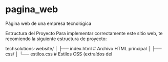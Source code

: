 # pagina_web
Página web de una empresa tecnológica

Estructura del Proyecto
Para implementar correctamente este sitio web, te recomiendo la siguiente estructura de proyecto:

techsolutions-website/
│
├── index.html            # Archivo HTML principal
│
├── css/
│   └── estilos.css       # Estilos CSS (extraídos del <style> en el HTML)
│
├── js/
│   └── main.js           # JavaScript (extraído del <script> en el HTML)
│
├── img/
│   ├── logo.png          # Logo de la empresa
│   ├── hero-image.png    # Imagen principal del héroe
│   ├── about-image.jpg   # Imagen de la sección "Sobre Nosotros"
│   └── productos/        # Imágenes de productos
│       ├── laptop.jpg
│       ├── escritorio.jpg
│       ├── monitor.jpg
│       ├── servidor.jpg
│       └── impresora.jpg
│
│   ├── testimonials/     # Imágenes de los clientes que dan testimonios
│   ├── client1.jpg
│   ├── client2.jpg
│   └── client3.jpg
│
│   ├── iconos/           # Iconos para servicios y contacto
│   ├── computadora.svg
│   ├── mantenimiento.svg
│   ├── red.svg
│   ├── seguridad.svg
│   ├── nube.svg
│   ├── móvil.svg
│   ├── ubicación.svg
│   ├── teléfono.svg
│   ├── correo electrónico.svg
│   └── reloj.svg
│
│   └── equipo/           # Fotos del equipo o empleados (opcional)
│
└── favicon.ico           # Favicon del sitio




# Explicación detallada del resultado

1. Diseño y Paleta de Colores
El sitio utiliza la paleta solicitada de manera efectiva:

#0274be (Azul) : Color principal utilizado en botones, encabezados, íconos y elementos destacados. Este color transmite profesionalismo, confianza y tecnología.
#ffffff (Blanco) : Color secundario que proporciona contraste, legibilidad y sensación de limpieza.
Colores complementarios : Se han añadido variaciones del azul principal (más claro #3a99e0y más oscuro #015fa0) y grises para equilibrar la paleta.

2. Estructura de la página
El sitio web incluye las siguientes secciones principales:
Encabezado y Navegación

Logo corporativo con efecto de color diferenciado
Menú de navegación responsivo que se convierte en menú hamburguesa en dispositivos móviles
Navegación fija (sticky) para acceso rápido a cualquier sección

Sección de héroes

Mensaje principal con título impactante y descripción clara del negocio.
Llamadas a la acción (CTA) con botones destacados
Imagen ilustrativa del sector tecnológico.

Servicios

Diseño de tarjetas con iconos representativos.
Efecto hover con elevación suave (sombra y desplazamiento)
Organización en grid adaptable a diferentes dispositivos

Productos destacados

Control deslizante horizontal con desplazamiento suave
Tarjetas de producto con imagen, descripción y precio.
Botón CTA para ver detalles de cada producto

Sobre nosotros

Combinación de texto informativo y estadísticas destacadas.
Imagen corporativa que transmite profesionalismo.
Diseño en grid que se adapta a pantallas pequeñas

Testimonios

Fondo con el color principal de la marca ( #0274be)
Tarjetas semitransparentes con efecto de cristal (fondo-filtro)
Estructura que resalta el contenido del testimonio y el autor

Contacto

Combinación de información de contacto con iconos
Formulario de contacto con campos validados
Diseño visual limpio con fondos contrastantes.

Pie de página

Organización en columnas con enlaces rápidos, servicios y formulario de suscripción
Iconos de redes sociales
Copyright y derechos reservados

3. Características técnicas
Diseño responsivo

Diseño completamente adaptable a dispositivos móviles, tablets y escritorio.
Consultas de medios que reorganizan elementos según el tamaño de pantalla.
Menú hamburguesa para navegación en dispositivos pequeños

Efectos visuales y UX

Transiciones suaves en botones, tarjetas y elementos interactivos
Sombras sutiles para crear sensación de profundidad.
Efectos de desplazamiento que mejoran la experiencia del usuario

JavaScript funcional

Navegación suave scroll para enlaces internos
Alternar el menú móvil
Detección de sección activa durante el desplazamiento

Optimización SEO

Estructura semántica de HTML5 (secciones, navegación, encabezado, pie de página)
Contenido organizado con h1, h2, h3 en orden correcto
Imágenes con atributos alt para accesibilidad

4. Recomendaciones para Implementación

Imágenes Reales : Reemplazar los placeholders con imágenes reales de la empresa, productos y equipo.
Contenido Personalizado : Adaptar textos y descripciones según los servicios específicos de la empresa.
Formulario Funcional : Implementar backend para procesar formularios de contacto y suscripción.
Analytics : Agregar etiquetas de Google Analytics u otra herramienta de análisis.
Optimización de rendimiento : Minificar CSS y JavaScript para producción, optimizar imágenes.
Funcionalidades adicionales que podrías considerar:

Sección de blog o noticias tecnológicas
Chat en vivo para atención al cliente
Catalogo de productos con filtros
Sistema de cotización en línea
